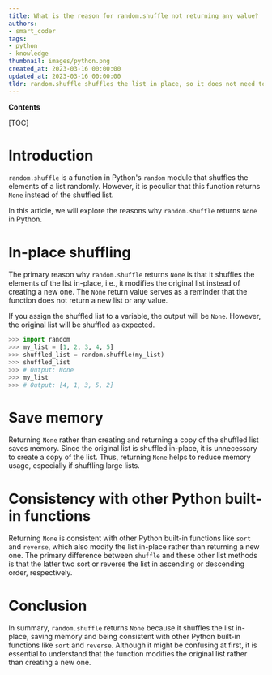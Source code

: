 ```yaml
---
title: What is the reason for random.shuffle not returning any value?
authors:
- smart_coder
tags:
- python
- knowledge
thumbnail: images/python.png
created_at: 2023-03-16 00:00:00
updated_at: 2023-03-16 00:00:00
tldr: random.shuffle shuffles the list in place, so it does not need to return a new list and returns None to indicate that the list has been shuffled.
---
```


**Contents**

[TOC]

# Introduction

`random.shuffle` is a function in Python's `random` module that shuffles the elements of a list randomly. However, it is peculiar that this function returns `None` instead of the shuffled list. 

In this article, we will explore the reasons why `random.shuffle` returns `None` in Python. 

# In-place shuffling

The primary reason why `random.shuffle` returns `None` is that it shuffles the elements of the list in-place, i.e., it modifies the original list instead of creating a new one. The `None` return value serves as a reminder that the function does not return a new list or any value. 

If you assign the shuffled list to a variable, the output will be `None`. However, the original list will be shuffled as expected. 

```python
>>> import random
>>> my_list = [1, 2, 3, 4, 5]
>>> shuffled_list = random.shuffle(my_list)
>>> shuffled_list     
>>> # Output: None
>>> my_list         
>>> # Output: [4, 1, 3, 5, 2]
```

# Save memory

Returning `None` rather than creating and returning a copy of the shuffled list saves memory. Since the original list is shuffled in-place, it is unnecessary to create a copy of the list. Thus, returning `None` helps to reduce memory usage, especially if shuffling large lists. 

# Consistency with other Python built-in functions

Returning `None` is consistent with other Python built-in functions like `sort` and `reverse`, which also modify the list in-place rather than returning a new one. The primary difference between `shuffle` and these other list methods is that the latter two sort or reverse the list in ascending or descending order, respectively. 

# Conclusion 

In summary, `random.shuffle` returns `None` because it shuffles the list in-place, saving memory and being consistent with other Python built-in functions like `sort` and `reverse`. Although it might be confusing at first, it is essential to understand that the function modifies the original list rather than creating a new one.
